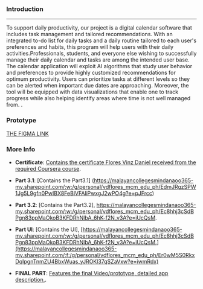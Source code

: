 ### Introduction
---
To support daily productivity, our project is a digital calendar software that includes task management and tailored recommendations. With an integrated to-do list for daily tasks and a daily routine tailored to each user's preferences and habits, this program will help users with their daily activities.Professionals, students, and everyone else wishing to successfully manage their daily calendar and tasks are among the intended user base. The calendar application will exploit AI algorithms that study user behavior and preferences to provide highly customized recommendations for optimum productivity. Users can prioritize tasks at different levels so they can be alerted when important due dates are approaching. Moreover, the tool will be equipped with data visualizations that enable one to track progress while also helping identify areas where time is not well managed from. .

### Prototype
[THE FIGMA LINK](https://www.figma.com/design/3Te7Y5K7oPmWgjUi2sItUh/UI-P1?node-id=1-854&t=dA47jd2GULDFo2xu-1)

### More Info

- **Certificate**: [Contains the certificate Flores Vinz Daniel received from the required Coursera course](https://malayancollegesmindanaoo365-my.sharepoint.com/:b:/g/personal/vdflores_mcm_edu_ph/EXUuAnVHPEFIvpqozbE8-ScBHxVo4p8kY9c0kH0ug0Tt3g?e=mGRNYW).

- **Part 3.1**: [Contains the Part3.1] (https://malayancollegesmindanaoo365-my.sharepoint.com/:w:/g/personal/vdflores_mcm_edu_ph/EdmJRgzSPW1Jg5L9gfn0PwIBX8FeBlVFAliPwxgJ2wPO4g?e=pJFrcc)
  

- **Part 3.2**: [Contains the Part3.2], https://malayancollegesmindanaoo365-my.sharepoint.com/:w:/g/personal/vdflores_mcm_edu_ph/Ec8hhj3cSdBPgn83ppMaOkoB3KFDRhNlbA_6hK-f2N_v3A?e=iUcQsM.

- **Part UI**: [Contains the UI], [https://malayancollegesmindanaoo365-my.sharepoint.com/:w:/g/personal/vdflores_mcm_edu_ph/Ec8hhj3cSdBPgn83ppMaOkoB3KFDRhNlbA_6hK-f2N_v3A?e=iUcQsM.](https://malayancollegesmindanaoo365-my.sharepoint.com/:f:/g/personal/vdflores_mcm_edu_ph/Er0wM5S0RkxDqIpgnTnmZU4BbxWuas_yJROKl37qSZaVxw?e=iwmRdx)

- **FINAL PART**: [Features the final Video/prototype, detailed app description,](https://malayancollegesmindanaoo365-my.sharepoint.com/:f:/g/personal/vdflores_mcm_edu_ph/ErccCGC3QlZPiluyv6M1JscBTasSJT4u2b3bR6r3rp-lnQ?e=rq5isd).


